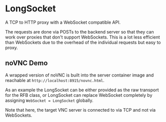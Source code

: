 # LongSocket
A TCP to HTTP proxy with a WebSocket compatible API.

The requests are done via POSTs to the backend server so that they can work over
proxies that don't support WebSockets. This is a lot less efficient than
WebSockets due to the overhead of the individual requests but easy to proxy.

## noVNC Demo
A wrapped version of noVNC is built into the server container image and
reachable at `http://localhost:8915/novnc.html`.

As an example the LongSocket can be either provided as the raw transport for the
RFB class, or LongSocket can replace WebSocket completely by assigning
`WebSocket = LongSocket` globally.

Note that here, the target VNC server is connected to via TCP and not via
WebSockets.
